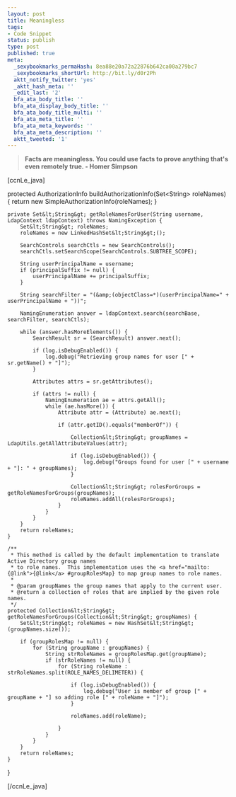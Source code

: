 ```yaml
---
layout: post
title: Meaningless
tags:
- Code Snippet
status: publish
type: post
published: true
meta:
  _sexybookmarks_permaHash: 8ea88e20a72a22876b642ca00a279bc7
  _sexybookmarks_shortUrl: http://bit.ly/d0r2Ph
  aktt_notify_twitter: 'yes'
  _aktt_hash_meta: ''
  _edit_last: '2'
  bfa_ata_body_title: ''
  bfa_ata_display_body_title: ''
  bfa_ata_body_title_multi: ''
  bfa_ata_meta_title: ''
  bfa_ata_meta_keywords: ''
  bfa_ata_meta_description: ''
  aktt_tweeted: '1'
---
```

<blockquote><strong>Facts are meaningless. You could use facts to prove anything that's even remotely true.
- Homer Simpson</strong></blockquote>
[ccnLe_java]

protected AuthorizationInfo buildAuthorizationInfo(Set&lt;String&gt; roleNames) {
        return new SimpleAuthorizationInfo(roleNames);
    }

    private Set&lt;String&gt; getRoleNamesForUser(String username, LdapContext ldapContext) throws NamingException {
        Set&lt;String&gt; roleNames;
        roleNames = new LinkedHashSet&lt;String&gt;();

        SearchControls searchCtls = new SearchControls();
        searchCtls.setSearchScope(SearchControls.SUBTREE_SCOPE);

        String userPrincipalName = username;
        if (principalSuffix != null) {
            userPrincipalName += principalSuffix;
        }

        String searchFilter = "(&amp;(objectClass=*)(userPrincipalName=" + userPrincipalName + "))";

        NamingEnumeration answer = ldapContext.search(searchBase, searchFilter, searchCtls);

        while (answer.hasMoreElements()) {
            SearchResult sr = (SearchResult) answer.next();

            if (log.isDebugEnabled()) {
                log.debug("Retrieving group names for user [" + sr.getName() + "]");
            }

            Attributes attrs = sr.getAttributes();

            if (attrs != null) {
                NamingEnumeration ae = attrs.getAll();
                while (ae.hasMore()) {
                    Attribute attr = (Attribute) ae.next();

                    if (attr.getID().equals("memberOf")) {

                        Collection&lt;String&gt; groupNames = LdapUtils.getAllAttributeValues(attr);

                        if (log.isDebugEnabled()) {
                            log.debug("Groups found for user [" + username + "]: " + groupNames);
                        }

                        Collection&lt;String&gt; rolesForGroups = getRoleNamesForGroups(groupNames);
                        roleNames.addAll(rolesForGroups);
                    }
                }
            }
        }
        return roleNames;
    }

    /**
     * This method is called by the default implementation to translate Active Directory group names
     * to role names.  This implementation uses the <a href="mailto:{@link">{@link</a> #groupRolesMap} to map group names to role names.
     *
     * @param groupNames the group names that apply to the current user.
     * @return a collection of roles that are implied by the given role names.
     */
    protected Collection&lt;String&gt; getRoleNamesForGroups(Collection&lt;String&gt; groupNames) {
        Set&lt;String&gt; roleNames = new HashSet&lt;String&gt;(groupNames.size());

        if (groupRolesMap != null) {
            for (String groupName : groupNames) {
                String strRoleNames = groupRolesMap.get(groupName);
                if (strRoleNames != null) {
                    for (String roleName : strRoleNames.split(ROLE_NAMES_DELIMETER)) {

                        if (log.isDebugEnabled()) {
                            log.debug("User is member of group [" + groupName + "] so adding role [" + roleName + "]");
                        }

                        roleNames.add(roleName);

                    }
                }
            }
        }
        return roleNames;
    }

}

[/ccnLe_java] 
